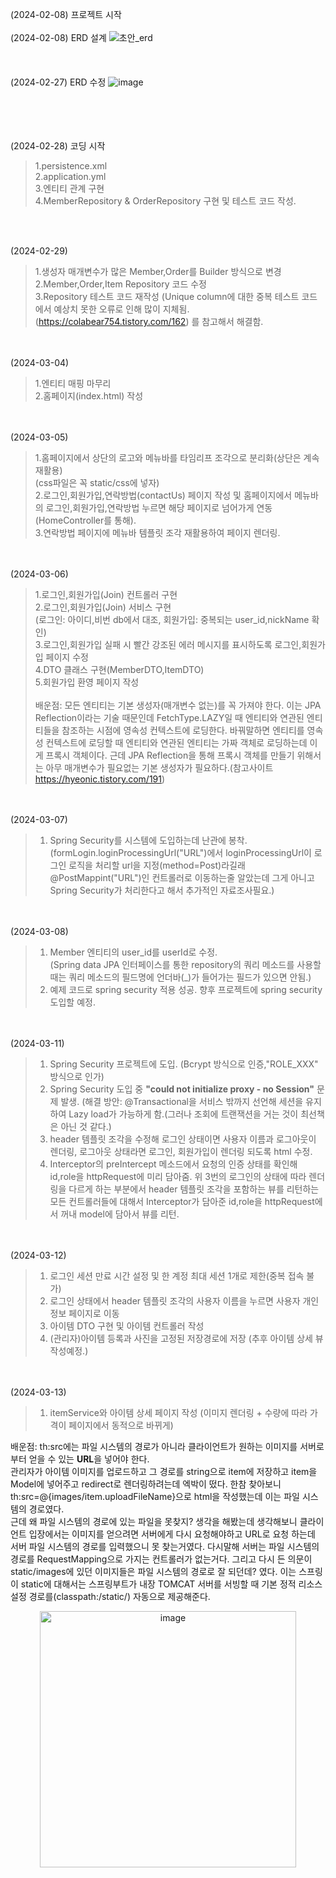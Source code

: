 (2024-02-08) 프로젝트 시작 <br></br>
(2024-02-08) ERD 설계 
![초안_erd](https://github.com/HuttTheJAVA/Shoping_Mall_Project/assets/92637789/b0f5542d-1913-40d1-a1df-ba17a6a51d75)<br></br><br></br>
(2024-02-27) ERD 수정
![image](https://github.com/HuttTheJAVA/Shoping_Mall_Project/assets/92637789/bba0d70c-7d08-4deb-84a9-2e9c968505f2)

<br></br><br></br>
(2024-02-28) 코딩 시작   
>1.persistence.xml   
>2.application.yml   
>3.엔티티 관계 구현   
>4.MemberRepository & OrderRepository 구현 및 테스트 코드 작성.

<br></br>

(2024-02-29)
>1.생성자 매개변수가 많은 Member,Order를 Builder 방식으로 변경<br>
>2.Member,Order,Item Repository 코드 수정<br>
>3.Repository 테스트 코드 재작성 (Unique column에 대한 중복 테스트 코드에서 예상치 못한 오류로 인해 많이 지체됨.<br>
>(https://colabear754.tistory.com/162) 를 참고해서 해결함.

<br></br>
(2024-03-04)
>1.엔티티 매핑 마무리<br>
>2.홈페이지(index.html) 작성

<br></br>
(2024-03-05)   
>1.홈페이지에서 상단의 로고와 메뉴바를 타임리프 조각으로 분리화(상단은 계속 재활용) <br>(css파일은 꼭 static/css에 넣자)<br>
>2.로그인,회원가입,연락방법(contactUs) 페이지 작성 및 홈페이지에서 메뉴바의 로그인,회원가입,연락방법 누르면 해당 페이지로 넘어가게 연동(HomeController를 통해).<br>
>3.연락방법 페이지에 메뉴바 템플릿 조각 재활용하여 페이지 렌더링.

<br></br>
(2024-03-06)
>1.로그인,회원가입(Join) 컨트롤러 구현 <br>
>2.로그인,회원가입(Join) 서비스 구현<br> (로그인: 아이디,비번 db에서 대조, 회원가입: 중복되는 user_id,nickName 확인)<br>
>3.로그인,회원가입 실패 시 빨간 강조된 에러 메시지를 표시하도록 로그인,회원가입 페이지 수정<br>
>4.DTO 클래스 구현(MemberDTO,ItemDTO)<br>
>5.회원가입 환영 페이지 작성<br></br>
>배운점: 모든 엔티티는 기본 생성자(매개변수 없는)를 꼭 가져야 한다. 이는 JPA Reflection이라는 기술 때문인데 FetchType.LAZY일 때 엔티티와 연관된 엔티티들을 참조하는 시점에 영속성 컨텍스트에 로딩한다. 바꿔말하면 엔티티를 영속성 컨텍스트에 로딩할 때 엔티티와 연관된 엔티티는 가짜 객체로 로딩하는데 이게 프록시 객체이다. 근데 JPA Reflection을 통해 프록시 객체를 만들기 위해서는 아무 매개변수가 필요없는 기본 생성자가 필요하다.(참고사이트 https://hyeonic.tistory.com/191)
>
<br></br>
(2024-03-07)<br>
>1. Spring Security를 시스템에 도입하는데 난관에 봉착.(formLogin.loginProcessingUrl("URL")에서 loginProcessingUrl이 로그인 로직을 처리할 url을 지정(method=Post)라길래 @PostMappint("URL")인 컨트롤러로 이동하는줄 알았는데 그게 아니고 Spring Security가 처리한다고 해서 추가적인 자료조사필요.)

<br></br>
(2024-03-08)<br>
>1. Member 엔티티의 user_id를 userId로 수정. <br>(Spring data JPA 인터페이스를 통한 repository의 쿼리 메소드를 사용할 때는 쿼리 메소드의 필드명에 언더바(_)가 들어가는 필드가 있으면 안됨.)<br>
>2. 예제 코드로 spring security 적용 성공. 향후 프로젝트에 spring security 도입할 예정.

<br></br>
(2024-03-11)<br>
>1. Spring Security 프로젝트에 도입. (Bcrypt 방식으로 인증,"ROLE_XXX" 방식으로 인가)<br>
>2. Spring Security 도입 중 **"could not initialize proxy - no Session"** 문제 발생. (해결 방안: @Transactional을 서비스 밖까지 선언해 세션을 유지하여 Lazy load가 가능하게 함.(그러나 조회에 트랜잭션을 거는 것이 최선책은 아닌 것 같다.)<br>
>3. header 템플릿 조각을 수정해 로그인 상태이면 사용자 이름과 로그아웃이 렌더링, 로그아웃 상태라면 로그인, 회원가입이 렌더링 되도록 html 수정.<br>
>4. Interceptor의 preIntercept 메소드에서 요청의 인증 상태를 확인해 id,role을 httpRequest에 미리 담아줌. 위 3번의 로그인의 상태에 따라 렌더링을 다르게 하는 부분에서 header 템플릿 조각을 포함하는 뷰를 리턴하는 모든 컨트롤러들에 대해서 Interceptor가 담아준 id,role을 httpRequest에서 꺼내 model에 담아서 뷰를 리턴.

<br></br>
(2024-03-12)<br>
>1. 로그인 세션 만료 시간 설정 및 한 계정 최대 세션 1개로 제한(중복 접속 불가)
>2. 로그인 상태에서 header 템플릿 조각의 사용자 이름을 누르면 사용자 개인 정보 페이지로 이동
>3. 아이템 DTO 구현 및 아이템 컨트롤러 작성
>4. (관리자)아이템 등록과 사진을 고정된 저장경로에 저장 (추후 아이템 상세 뷰 작성예정.)

<br></br>
(2024-03-13)<br>
>1. itemService와 아이템 상세 페이지 작성 (이미지 렌더링 + 수량에 따라 가격이 페이지에서 동적으로 바뀌게)

배운점: th:src에는 파일 시스템의 경로가 아니라 클라이언트가 원하는 이미지를 서버로 부터 얻을 수 있는 **URL**을 넣어야 한다.<br> 관리자가 아이템 이미지를 업로드하고 그 경로를 string으로 item에 저장하고 item을 Model에 넣어주고 redirect로 렌더링하려는데 엑박이 떴다. 한참 찾아보니 th:src=@{images/item.uploadFileName}으로 html을 작성했는데 이는 파일 시스템의 경로였다. <br>근데 왜 파일 시스템의 경로에 있는 파일을 못찾지? 생각을 해봤는데 생각해보니 클라이언트 입장에서는 이미지를 얻으려면 서버에게 다시 요청해야하고 URL로 요청 하는데 서버 파일 시스템의 경로를 입력했으니 못 찾는거였다. 다시말해 서버는 파일 시스템의 경로를 RequestMapping으로 가지는 컨트롤러가 없는거다. 그리고 다시 든 의문이 static/images에 있던 이미지들은 파일 시스템의 경로로 잘 되던데? 였다. 이는 스프링이 static에 대해서는 스프링부트가 내장 TOMCAT 서버를 서빙할 때 기본 정적 리소스 설정 경로를(classpath:/static/) 자동으로 제공해준다.
<p align="center">
  <img width="410" alt="image" src="https://github.com/HuttTheJAVA/Shoping_Mall_Project/assets/92637789/435fb666-e670-4195-be34-7a200dc031da">
</p>

